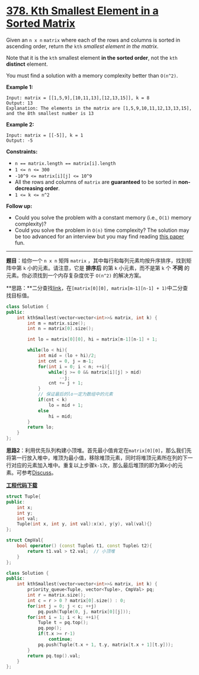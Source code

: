 # [378. Kth Smallest Element in a Sorted Matrix](https://leetcode.com/problems/kth-smallest-element-in-a-sorted-matrix/)

Given an `n x n` `matrix` where each of the rows and columns is sorted in ascending order, return *the* `kth` *smallest element in the matrix*.

Note that it is the `kth` smallest element **in the sorted order**, not the `kth` **distinct** element.

You must find a solution with a memory complexity better than `O(n^2)`.

**Example 1:**

```
Input: matrix = [[1,5,9],[10,11,13],[12,13,15]], k = 8
Output: 13
Explanation: The elements in the matrix are [1,5,9,10,11,12,13,13,15], and the 8th smallest number is 13
```

**Example 2:**

```
Input: matrix = [[-5]], k = 1
Output: -5
```

**Constraints:**

- `n == matrix.length == matrix[i].length`
- `1 <= n <= 300`
- `-10^9 <= matrix[i][j] <= 10^9`
- All the rows and columns of `matrix` are **guaranteed** to be sorted in **non-decreasing order**.
- `1 <= k <= n^2`

**Follow up:**

- Could you solve the problem with a constant memory (i.e., `O(1)` memory complexity)?
- Could you solve the problem in `O(n)` time complexity? The solution may be too advanced for an interview but you may find reading [this paper](http://www.cse.yorku.ca/~andy/pubs/X+Y.pdf) fun.

-----

**题目**：给你一个 `n x n` 矩阵 `matrix` ，其中每行和每列元素均按升序排序，找到矩阵中第 `k` 小的元素。请注意，它是 **排序后** 的第 `k` 小元素，而不是第 `k` 个 **不同** 的元素。你必须找到一个内存复杂度优于 `O(n^2)` 的解决方案。

**思路：**二分查找[link](https://leetcode.com/problems/kth-smallest-element-in-a-sorted-matrix/discuss/85173/Share-my-thoughts-and-Clean-Java-Code)，在`[matrix[0][0], matrix[m-1][n-1] + 1)`中二分查找目标值。

```cpp
class Solution {
public:
    int kthSmallest(vector<vector<int>>& matrix, int k) {
        int m = matrix.size();
        int n = matrix[0].size();

        int lo = matrix[0][0], hi = matrix[m-1][n-1] + 1;

        while(lo < hi){
            int mid = (lo + hi)/2;
            int cnt = 0, j = m-1;
            for(int i = 0; i < n; ++i){
                while(j >= 0 && matrix[i][j] > mid)
                    --j;
                cnt += j + 1;
            }
            // 保证最后的lo一定为数组中的元素
            if(cnt < k)
                lo = mid + 1;
            else
                hi = mid;
        }
        return lo;
    }
};
```

**思路2**：利用优先队列构建小顶堆。首先最小值肯定在`matrix[0][0]`，那么我们先将第一行放入堆中，堆顶为最小值，移除堆顶元素，同时将堆顶元素所在列的下一行对应的元素加入堆中。重复以上步骤`k-1`次，那么最后堆顶的即为第`K`小的元素。可参考[Discuss](https://leetcode.com/problems/kth-smallest-element-in-a-sorted-matrix/discuss/85173/Share-my-thoughts-and-Clean-Java-Code)。

[**工程代码下载**](https://github.com/shenkh/leetcode)

```cpp
struct Tuple{
public:
    int x;
    int y;
    int val;
    Tuple(int x, int y, int val):x(x), y(y), val(val){}
};

struct CmpVal{
    bool operator() (const Tuple& t1, const Tuple& t2){
        return t1.val > t2.val;  // 小顶堆
    }
};

class Solution {
public:
    int kthSmallest(vector<vector<int>>& matrix, int k) {
        priority_queue<Tuple, vector<Tuple>, CmpVal> pq;
        int r = matrix.size();
        int c = r > 0 ? matrix[0].size() : 0;
        for(int j = 0; j < c; ++j)
            pq.push(Tuple(0, j, matrix[0][j]));
        for(int i = 1; i < k; ++i){
            Tuple t = pq.top();
            pq.pop();
            if(t.x >= r-1)
                continue;
            pq.push(Tuple(t.x + 1, t.y, matrix[t.x + 1][t.y]));
        }
        return pq.top().val;
    }
};
```
